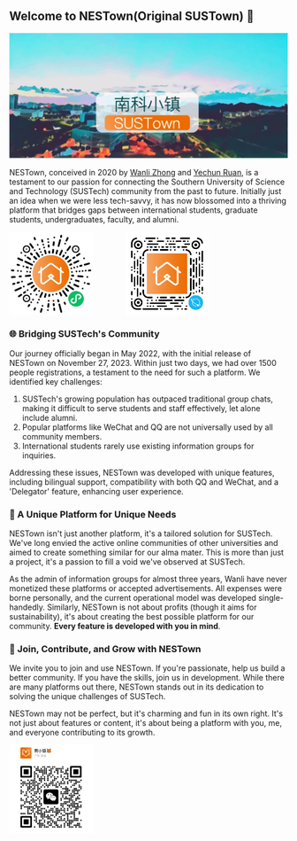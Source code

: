 ## Welcome to NESTown(Original SUSTown) 👋

![](https://github.com/NESTown/.github/blob/main/assests/poster.jpg?raw=true)

NESTown, conceived in 2020 by [Wanli Zhong](https://github.com/wanlizhong) and [Yechun Ruan](https://github.com/ryyyc), is a testament to our passion for connecting the Southern University of Science and Technology (SUSTech) community from the past to future. Initially just an idea when we were less tech-savvy, it has now blossomed into a thriving platform that bridges gaps between international students, graduate students, undergraduates, faculty, and alumni.

<p style="display: flex; flex-direction: row;">
  <img src="https://github.com/NESTown/.github/blob/main/assests/WeChat%20QR%20Code.jpg?raw=true" width="30%"/>
  &nbsp;&nbsp;&nbsp;&nbsp;&nbsp;&nbsp;&nbsp;&nbsp;&nbsp;&nbsp;&nbsp;&nbsp;&nbsp;&nbsp;&nbsp;
  <img src="https://github.com/NESTown/.github/blob/main/assests/QQ%20QR%20Code.png?raw=true" width="30%"/> 
</p>


### 🌐 Bridging SUSTech's Community

Our journey officially began in May 2022, with the initial release of NESTown on November 27, 2023. Within just two days, we had over 1500 people registrations, a testament to the need for such a platform. We identified key challenges:

1. SUSTech's growing population has outpaced traditional group chats, making it difficult to serve students and staff effectively, let alone include alumni.
2. Popular platforms like WeChat and QQ are not universally used by all community members.
3. International students rarely use existing information groups for inquiries.

Addressing these issues, NESTown was developed with unique features, including bilingual support, compatibility with both QQ and WeChat, and a 'Delegator' feature, enhancing user experience.

### 🌟 A Unique Platform for Unique Needs

NESTown isn't just another platform, it's a tailored solution for SUSTech. We've long envied the active online communities of other universities and aimed to create something similar for our alma mater. This is more than just a project, it's a passion to fill a void we've observed at SUSTech.

As the admin of information groups for almost three years, Wanli have never monetized these platforms or accepted advertisements. All expenses were borne personally, and the current operational model was developed single-handedly. Similarly, NESTown is not about profits (though it aims for sustainability), it's about creating the best possible platform for our community. **Every feature is developed with you in mind**.

### 👐 Join, Contribute, and Grow with NESTown

We invite you to join and use NESTown. If you're passionate, help us build a better community. If you have the skills, join us in development. While there are many platforms out there, NESTown stands out in its dedication to solving the unique challenges of SUSTech.

NESTown may not be perfect, but it's charming and fun in its own right. It's not just about features or content, it's about being a platform with you, me, and everyone contributing to its growth. 

<img src="https://github.com/NESTown/.github/blob/main/assests/NESTown%20Fox%20QR%20Code.png?raw=true" width="30%;" align="left" />
